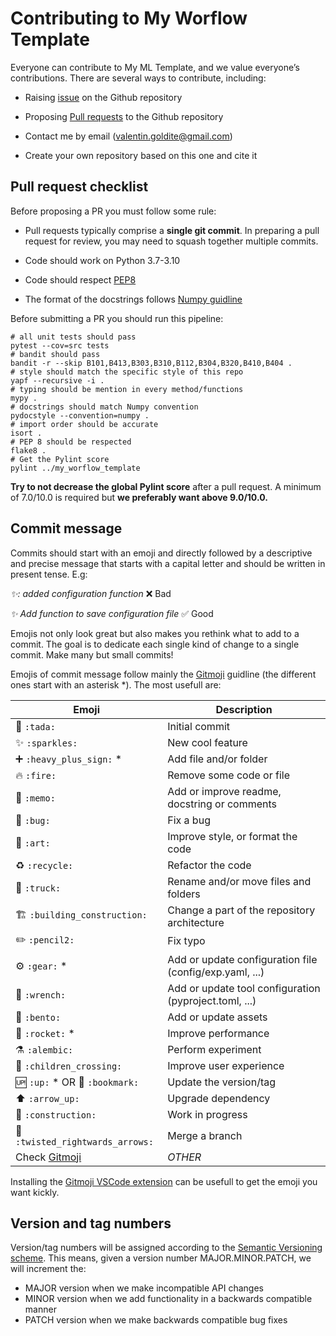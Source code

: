 # Contributing to My Worflow Template

Everyone can contribute to My ML Template, and we value everyone’s contributions.
There are several ways to contribute, including:

- Raising [issue](https://github.com/valentingol/my_ml_template/issues)
  on the Github repository

- Proposing [Pull requests](https://github.com/valentingol/my_ml_template/pulls)
  to the Github repository

- Contact me by email (valentin.goldite@gmail.com)

- Create your own repository based on this one and cite it

## Pull request checklist

Before proposing a PR you must follow some rule:

- Pull requests typically comprise a **single git commit**. In preparing a pull
  request for review, you may need to squash together multiple commits.

- Code should work on Python 3.7-3.10

- Code should respect [PEP8](https://peps.python.org/pep-0008/)

- The format of the docstrings follows [Numpy guidline](https://numpydoc.readthedocs.io/en/latest/format.html)

Before submitting a PR you should run this pipeline:

```script
# all unit tests should pass
pytest --cov=src tests
# bandit should pass
bandit -r --skip B101,B413,B303,B310,B112,B304,B320,B410,B404 .
# style should match the specific style of this repo
yapf --recursive -i .
# typing should be mention in every method/functions
mypy .
# docstrings should match Numpy convention
pydocstyle --convention=numpy .
# import order should be accurate
isort .
# PEP 8 should be respected
flake8 .
# Get the Pylint score
pylint ../my_worflow_template
```

**Try to not decrease the global Pylint score** after a pull request. A minimum
of 7.0/10.0 is required but **we preferably want above 9.0/10.0.**

## Commit message

Commits should start with an emoji and directly followed by a descriptive and
precise message that starts with a capital letter and should be written in present
tense. E.g:

*✨: added configuration function* ❌ Bad

*✨ Add function to save configuration file* ✅ Good

Emojis not only look great but also makes you rethink what to add to a commit.
The goal is to dedicate each single kind of change to a single commit. Make many
but small commits!

Emojis of commit message follow mainly the [Gitmoji](https://gitmoji.dev/) guidline
(the different ones start with an asterisk *). The most usefull are:

| Emoji                                 | Description                                            |
| ------------------------------------- | ------------------------------------------------------ |
| 🎉 `:tada:`                        | Initial commit                                         |
| ✨ `:sparkles:`                    | New cool feature                                       |
| ➕ `:heavy_plus_sign:` *           | Add file and/or folder                                 |
| 🔥 `:fire:`                        | Remove some code or file                               |
| 📝 `:memo:`                        | Add or improve readme, docstring or comments           |
| 🐛 `:bug:`                         | Fix a bug                                              |
| 🎨 `:art:`                         | Improve style, or format the code                      |
| ♻️ `:recycle:`                       | Refactor the code                                      |
| 🚚 `:truck:`                       | Rename and/or move files and folders                   |
| 🏗️ `:building_construction:`       | Change a part of the repository architecture           |
| ✏️  `:pencil2:`                      | Fix typo                                               |
| ⚙️  `:gear:` *                       | Add or update configuration file (config/exp.yaml, ...)|
| 🔧 `:wrench:`                      | Add or update tool configuration (pyproject.toml, ...) |
| 🍱 `:bento:`                       | Add or update assets                                   |
| 🚀 `:rocket:` *                    | Improve performance                                    |
| ⚗️ `:alembic:`                       | Perform experiment                                     |
| 🚸 `:children_crossing:`           | Improve user experience                                |
| 🆙 `:up:` * OR 🔖 `:bookmark:`  | Update the version/tag                                 |
| ⬆️  `:arrow_up:`                     | Upgrade dependency                                     |
| 🚧 `:construction:`                | Work in progress                                       |
| 🔀 `:twisted_rightwards_arrows:`   | Merge a branch                                         |
| Check [Gitmoji](https://gitmoji.dev/) | *OTHER*                                                |

Installing the [Gitmoji VSCode extension](https://marketplace.visualstudio.com/items?itemName=seatonjiang.gitmoji-vscode)
can be usefull to get the emoji you want kickly.

## Version and tag numbers

Version/tag numbers will be assigned according to the [Semantic Versioning scheme](https://semver.org/).
This means, given a version number MAJOR.MINOR.PATCH, we will increment the:

- MAJOR version when we make incompatible API changes
- MINOR version when we add functionality in a backwards compatible manner
- PATCH version when we make backwards compatible bug fixes
